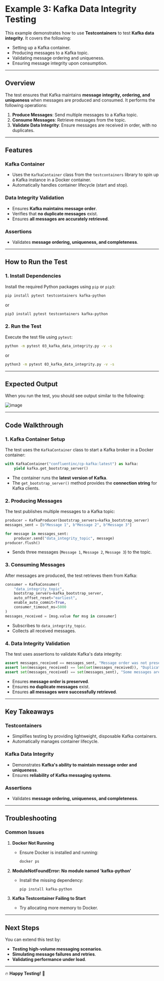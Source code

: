 # Example 3: Kafka Data Integrity Testing

This example demonstrates how to use **Testcontainers** to test **Kafka data integrity**. It covers the following:

- Setting up a Kafka container.
- Producing messages to a Kafka topic.
- Validating message ordering and uniqueness.
- Ensuring message integrity upon consumption.

---

## Overview

The test ensures that Kafka maintains **message integrity, ordering, and uniqueness** when messages are produced and consumed. It performs the following operations:

1. **Produce Messages**: Send multiple messages to a Kafka topic.
2. **Consume Messages**: Retrieve messages from the topic.
3. **Validate Data Integrity**: Ensure messages are received in order, with no duplicates.

---

## Features

### Kafka Container

- Uses the `KafkaContainer` class from the `testcontainers` library to spin up a Kafka instance in a Docker container.
- Automatically handles container lifecycle (start and stop).

### Data Integrity Validation

- Ensures **Kafka maintains message order**.
- Verifies that **no duplicate messages** exist.
- Ensures **all messages are accurately retrieved**.

### Assertions

- Validates **message ordering, uniqueness, and completeness**.

---

## How to Run the Test

### 1. Install Dependencies

Install the required Python packages using `pip` or `pip3`:

```bash
pip install pytest testcontainers kafka-python
```

or

```bash
pip3 install pytest testcontainers kafka-python
```

### 2. Run the Test

Execute the test file using `pytest`:

```bash
python -m pytest 03_kafka_data_integrity.py -v -s
```

or

```bash
python3 -m pytest 03_kafka_data_integrity.py -v -s
```

---

## Expected Output

When you run the test, you should see output similar to the following:

![image](https://github.com/user-attachments/assets/aff5fabc-3ca2-4d3e-b3a0-273f6d413d50)

---

## Code Walkthrough

### 1. Kafka Container Setup

The test uses the `KafkaContainer` class to start a Kafka broker in a Docker container:

```python
with KafkaContainer("confluentinc/cp-kafka:latest") as kafka:
    yield kafka.get_bootstrap_server()
```

- The container runs the **latest version of Kafka**.
- The `get_bootstrap_server()` method provides the **connection string** for Kafka clients.

### 2. Producing Messages

The test publishes multiple messages to a Kafka topic:

```python
producer = KafkaProducer(bootstrap_servers=kafka_bootstrap_server)
messages_sent = [b"Message 1", b"Message 2", b"Message 3"]

for message in messages_sent:
    producer.send("data_integrity_topic", message)
producer.flush()
```

- Sends three messages (`Message 1`, `Message 2`, `Message 3`) to the topic.

### 3. Consuming Messages

After messages are produced, the test retrieves them from Kafka:

```python
consumer = KafkaConsumer(
    "data_integrity_topic",
    bootstrap_servers=kafka_bootstrap_server,
    auto_offset_reset="earliest",
    enable_auto_commit=True,
    consumer_timeout_ms=5000
)
messages_received = [msg.value for msg in consumer]
```

- Subscribes to `data_integrity_topic`.
- Collects all received messages.

### 4. Data Integrity Validation

The test uses assertions to validate Kafka's data integrity:

```python
assert messages_received == messages_sent, "Message order was not preserved!"
assert len(messages_received) == len(set(messages_received)), "Duplicate messages detected!"
assert set(messages_received) == set(messages_sent), "Some messages are missing!"
```

- Ensures **message order is preserved**.
- Ensures **no duplicate messages** exist.
- Ensures **all messages were successfully retrieved**.

---

## Key Takeaways

### Testcontainers

- Simplifies testing by providing lightweight, disposable Kafka containers.
- Automatically manages container lifecycle.

### Kafka Data Integrity

- Demonstrates **Kafka's ability to maintain message order and uniqueness**.
- Ensures **reliability of Kafka messaging systems**.

### Assertions

- Validates **message ordering, uniqueness, and completeness**.

---

## Troubleshooting

### Common Issues

1. **Docker Not Running**  
   - Ensure Docker is installed and running:  
     ```bash
     docker ps
     ```

2. **ModuleNotFoundError: No module named 'kafka-python'**  
   - Install the missing dependency:  
     ```bash
     pip install kafka-python
     ```

3. **Kafka Testcontainer Failing to Start**  
   - Try allocating more memory to Docker.

---

## Next Steps

You can extend this test by:
- **Testing high-volume messaging scenarios**.
- **Simulating message failures and retries**.
- **Validating performance under load**.

---

🔥 **Happy Testing!** 🚀

